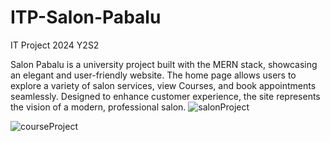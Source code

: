 # ITP-Salon-Pabalu
IT Project 2024 Y2S2

Salon Pabalu is a university project built with the MERN stack, showcasing an elegant and user-friendly website. The home page allows users to explore a variety of salon services, view Courses, and book appointments seamlessly. Designed to enhance customer experience, the site represents the vision of a modern, professional salon.
![salonProject](https://github.com/user-attachments/assets/792fd973-be6c-412f-8916-82dd6cad2901)

![courseProject](https://github.com/user-attachments/assets/1c4a9c73-5aed-4048-b399-189342c31c1b)
